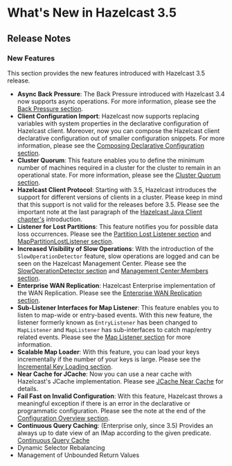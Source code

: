# What's New in Hazelcast 3.5



## Release Notes

### New Features

This section provides the new features introduced with Hazelcast 3.5 release. 

- **Async Back Pressure**: The Back Pressure introduced with Hazelcast 3.4 now supports async operations. For more information, please see the [Back Pressure section](#back-pressure).
- **Client Configuration Import**: Hazelcast now supports replacing variables with system properties in the declarative configuration of Hazelcast client. Moreover, now you can compose the Hazelcast client declarative configuration out of smaller configuration snippets. For more information, please see the [Composing Declarative Configuration section](#composing-declarative-configuration).
- **Cluster Quorum**: This feature enables you to define the minimum number of machines required in a cluster for the cluster to remain in an operational state. For more information, please see  the [Cluster Quorum section](#cluster-quorum).
- **Hazelcast Client Protocol**: Starting with 3.5, Hazelcast introduces the support for different versions of clients in a cluster. Please keep in mind that this support is not valid for the releases before 3.5. Please see the important note at the last paragraph of the [Hazelcast Java Client chapter's](#hazelcast-java-client) introduction.
- **Listener for Lost Partitions**: This feature notifies you for possible data loss occurrences. Please see the [Partition Lost Listener section](#partition-lost-listener) and [MapPartitionLostListener section](#mappartitionlostlistener).
- **Increased Visibility of Slow Operations**: With the introduction of the `SlowOperationDetector` feature, slow operations are logged and can be seen on the Hazelcast Management Center. Please see the [SlowOperationDetector section](#slowoperationdetector) and [Management Center:Members section](#members).
- **Enterprise WAN Replication**: Hazelcast Enterprise implementation of the WAN Replication. Please see the [Enterprise WAN Replication section](#enterprise-wan-replication).
- **Sub-Listener Interfaces for Map Listener**: This feature enables you to listen to map-wide or entry-based events. With this new feature, the listener formerly known as `EntryListener` has been changed to `MapListener` and `MapListener` has sub-interfaces to catch map/entry related events. Please see the [Map Listener section](#map-listener) for more information.
- **Scalable Map Loader**: With this feature, you can load your keys incrementally if the number of your keys is large. Please see the [Incremental Key Loading section](#incremental-key-loading).
- **Near Cache for JCache**: Now you can use a near cache with Hazelcast's JCache implementation. Please see [JCache Near Cache](#jcache-near-cache) for details. 
- **Fail Fast on Invalid Configuration**: With this feature, Hazelcast throws a meaningful exception if there is an error in the declarative or programmatic configuration. Please see the note at the end of the [Configuration Overview section](#configuration-overview).
- **Continuous Query Caching**: (Enterprise only, since 3.5) Provides an always up to date view of an IMap according to the given predicate. [Continuous Query Cache](#continuous-query-cache) 
- Dynamic Selector Rebalancing
- Management of Unbounded Return Values



